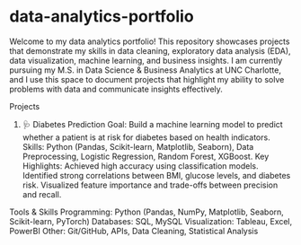 # data-analytics-portfolio
Welcome to my data analytics portfolio!
This repository showcases projects that demonstrate my skills in data cleaning, exploratory data analysis (EDA), data visualization, machine learning, and business insights.
I am currently pursuing my M.S. in Data Science & Business Analytics at UNC Charlotte, and I use this space to document projects that highlight my ability to solve problems with data and communicate insights effectively.

Projects
1. 🩺 Diabetes Prediction
Goal: Build a machine learning model to predict whether a patient is at risk for diabetes based on health indicators.
Skills: Python (Pandas, Scikit-learn, Matplotlib, Seaborn), Data Preprocessing, Logistic Regression, Random Forest, XGBoost.
Key Highlights:
Achieved high accuracy using classification models.
Identified strong correlations between BMI, glucose levels, and diabetes risk.
Visualized feature importance and trade-offs between precision and recall.

Tools & Skills
Programming: Python (Pandas, NumPy, Matplotlib, Seaborn, Scikit-learn, PyTorch)
Databases: SQL, MySQL
Visualization: Tableau, Excel, PowerBI
Other: Git/GitHub, APIs, Data Cleaning, Statistical Analysis
